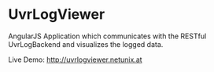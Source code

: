 # UvrLogViewer
AngularJS Application which communicates with the RESTful UvrLogBackend and visualizes the logged data.

Live Demo: http://uvrlogviewer.netunix.at

